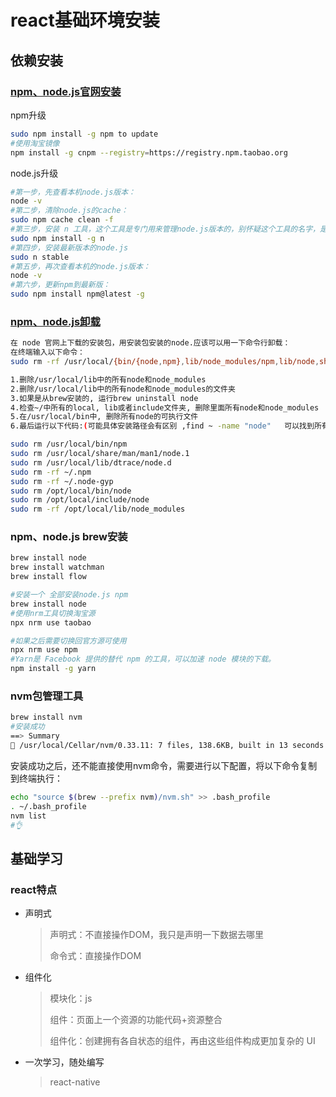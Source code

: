 # react基础环境安装

## 依赖安装

### [npm、node.js官网安装](https://nodejs.org/)

npm升级

```bash
sudo npm install -g npm to update
#使用淘宝镜像
npm install -g cnpm --registry=https://registry.npm.taobao.org
```

node.js升级

```bash
#第一步，先查看本机node.js版本：
node -v
#第二步，清除node.js的cache：
sudo npm cache clean -f
#第三步，安装 n 工具，这个工具是专门用来管理node.js版本的，别怀疑这个工具的名字，是他是他就是他，他的名字就是 "n"
sudo npm install -g n
#第四步，安装最新版本的node.js
sudo n stable
#第五步，再次查看本机的node.js版本：
node -v
#第六步，更新npm到最新版：
sudo npm install npm@latest -g
```

### [npm、node.js卸载](https://nodejs.org/)

```bash
在 node 官网上下载的安装包，用安装包安装的node.应该可以用一下命令行卸载：
在终端输入以下命令：
sudo rm -rf /usr/local/{bin/{node,npm},lib/node_modules/npm,lib/node,share/man/*/node.*}

1.删除/usr/local/lib中的所有node和node_modules
2.删除/usr/local/lib中的所有node和node_modules的文件夹
3.如果是从brew安装的, 运行brew uninstall node
4.检查~/中所有的local, lib或者include文件夹, 删除里面所有node和node_modules
5.在/usr/local/bin中, 删除所有node的可执行文件
6.最后运行以下代码:(可能具体安装路径会有区别 ,find ~ -name "node"   可以找到所有

sudo rm /usr/local/bin/npm
sudo rm /usr/local/share/man/man1/node.1
sudo rm /usr/local/lib/dtrace/node.d
sudo rm -rf ~/.npm
sudo rm -rf ~/.node-gyp
sudo rm /opt/local/bin/node
sudo rm /opt/local/include/node
sudo rm -rf /opt/local/lib/node_modules
```

### npm、node.js brew安装

```bash
brew install node
brew install watchman
brew install flow
```

```bash
#安装一个 全部安装node.js npm
brew install node
#使用nrm工具切换淘宝源
npx nrm use taobao

#如果之后需要切换回官方源可使用
npx nrm use npm
#Yarn是 Facebook 提供的替代 npm 的工具，可以加速 node 模块的下载。
npm install -g yarn
```

### nvm包管理工具

```bash
brew install nvm
#安装成功
==> Summary
🍺 /usr/local/Cellar/nvm/0.33.11: 7 files, 138.6KB, built in 13 seconds
```

安装成功之后，还不能直接使用nvm命令，需要进行以下配置，将以下命令复制到终端执行：

```bash
echo "source $(brew --prefix nvm)/nvm.sh" >> .bash_profile
. ~/.bash_profile
nvm list
#👌
```

## 基础学习

### react特点

- 声明式

  > 声明式：不直接操作DOM，我只是声明一下数据去哪里
  >
  > 命令式：直接操作DOM

- 组件化

  > 模块化：js
  >
  > 组件：页面上一个资源的功能代码+资源整合
  >
  > 组件化：创建拥有各自状态的组件，再由这些组件构成更加复杂的 UI

- 一次学习，随处编写

  > react-native

